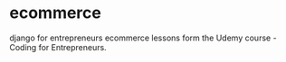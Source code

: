# ecommerce
django for entrepreneurs ecommerce lessons form the Udemy course - Coding for Entrepreneurs.
